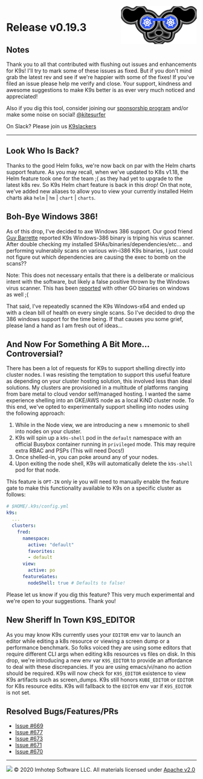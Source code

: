 <img src="https://raw.githubusercontent.com/derailed/k9s/master/assets/k9s_small.png" align="right" width="200" height="auto"/>

# Release v0.19.3

## Notes

Thank you to all that contributed with flushing out issues and enhancements for K9s! I'll try to mark some of these issues as fixed. But if you don't mind grab the latest rev and see if we're happier with some of the fixes! If you've filed an issue please help me verify and close. Your support, kindness and awesome suggestions to make K9s better is as ever very much noticed and appreciated!

Also if you dig this tool, consider joining our [sponsorship program](https://github.com/sponsors/derailed) and/or make some noise on social! [@kitesurfer](https://twitter.com/kitesurfer)

On Slack? Please join us [K9slackers](https://join.slack.com/t/k9sers/shared_invite/enQtOTA5MDEyNzI5MTU0LWQ1ZGI3MzliYzZhZWEyNzYxYzA3NjE0YTk1YmFmNzViZjIyNzhkZGI0MmJjYzhlNjdlMGJhYzE2ZGU1NjkyNTM)

---

## Look Who Is Back?

Thanks to the good Helm folks, we're now back on par with the Helm charts support feature. As you may recall, when we've updated to K8s v1.18, the Helm feature took one for the team ;( as they had yet to upgrade to the latest k8s rev. So K9s Helm chart feature is back in this drop! On that note, we've added new aliases to allow you to view your currently installed Helm charts aka `helm` | `hm` | `chart` | `charts`.

## Boh-Bye Windows 386!

As of this drop, I've decided to axe Windows 386 support. Our good friend [Guy Barrette](https://github.com/guybarrette) reported K9s Windows-386 binary is triping his virus scanner. After double checking my installed SHAs/binaries/dependencies/etc... and performing vulnerabily scans on various win-i386 K9s binaries, I just could not figure out which dependencies are causing the exec to bomb on the scans??

Note: This does not necessary entails that there is a deliberate or malicious intent with the software, but likely a false positive thrown by the Windows virus scanner. This has been [reported](https://golang.org/doc/faq#virus) with other GO binaries on windows as well ;(

That said, I've repeatedly scanned the K9s Windows-x64 and ended up with a clean bill of health on every single scans. So I've decided to drop the 386 windows support for the time being. If that causes you some grief, please land a hand as I am fresh out of ideas...

## And Now For Something A Bit More... Controversial?

There has been a lot of requests for K9s to support shelling directly into cluster nodes. I was resisting the temptation to support this useful feature as depending on your cluster hosting solution, this involved less than ideal solutions. My clusters are provisioned in a multitude of platforms ranging from bare metal to cloud vendor self/managed hosting. I wanted the same experience shelling into an GKE/AWS node as a local KiND cluster node. To this end, we've opted to experimentally support shelling into nodes using the following approach:

1. While in the Node view, we are introducing a new `s` mnemonic to shell into nodes on your cluster.
2. K9s will spin up a `k9s-shell` pod in the `default` namespace with an official Busybox container running in `privileged` mode. This may require extra RBAC and PSPs (This will need Docs!)
3. Once shelled-in, you can poke around any of your nodes.
4. Upon exiting the node shell, K9s will automatically delete the `k9s-shell` pod for that node.

This feature is `OPT-IN` only ie you will need to manually enable the feature gate to make this functionality available to K9s on a specific cluster as follows:

```yaml
# $HOME/.k9s/config.yml
k9s:
  ...
  clusters:
    fred:
      namespace:
        active: "default"
        favorites:
        - default
      view:
        active: po
      featureGates:
        nodeShell: true # Defaults to false!
```

Please let us know if you dig this feature? This very much experimental and we're open to your suggestions. Thank you!

## New Sheriff In Town K9S_EDITOR

As you may know K9s currently uses your `EDITOR` env var to launch an editor while editing a k8s resource or viewing a screen dump or a performance benchmark. So folks voiced they are using some editors that require different CLI args when editing k8s resources vs files on disk. In this drop, we're introducing a new env var `K9S_EDITOR` to provide an affordance to deal with these discrepancies. If you are using emacs/vi/nano no action should be required. K9s will now check for `K9S_EDITOR` existence to view K9s artifacts such as screen_dumps. K9s still honors `KUBE_EDITOR` or `EDITOR` for K8s resource edits. K9s will fallback to the `EDITOR` env var if `K9S_EDITOR` is not set.

## Resolved Bugs/Features/PRs

* [Issue #669](https://github.com/derailed/k9s/issues/669)
* [Issue #677](https://github.com/derailed/k9s/issues/677)
* [Issue #673](https://github.com/derailed/k9s/issues/673)
* [Issue #671](https://github.com/derailed/k9s/issues/671)
* [Issue #670](https://github.com/derailed/k9s/issues/670)

---

<img src="https://raw.githubusercontent.com/derailed/k9s/master/assets/imhotep_logo.png" width="32" height="auto"/> © 2020 Imhotep Software LLC. All materials licensed under [Apache v2.0](http://www.apache.org/licenses/LICENSE-2.0)
